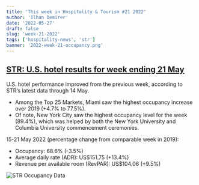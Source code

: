 ```yaml
---
title: 'This week in Hospitality & Tourism #21 2022'
author: 'Ilhan Demirer'
date: '2022-05-27'
draft: false
slug: 'week-21-2022'
tags: ['hospitality-news', 'str']
banner: '2022-week-21-occupancy.png'
---
```


## [STR: U.S. hotel results for week ending 21 May](https://str.com/press-release/str-us-hotel-results-week-ending-21-may)

U.S. hotel performance improved from the previous week, according to STR‘s latest data through 14 May.

- Among the Top 25 Markets, Miami saw the highest occupancy increase over 2019 (+4.7% to 77.5%).
- Of note, New York City saw the highest occupancy level for the week (89.4%), which was helped by both the New York University and Columbia University commencement ceremonies.

15-21 May 2022 (percentage change from comparable week in 2019):

- Occupancy: 68.6% (-3.5%)
- Average daily rate (ADR): US$151.75 (+13.4%)
- Revenue per available room (RevPAR): US$104.06 (+9.5%)

![STR Occupancy Data](/images/blogimages/2022-week-21-occupancy.png)
